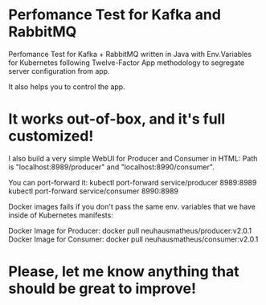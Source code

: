# Perfomance Test for Kafka and RabbitMQ

Perfomance Test for Kafka + RabbitMQ written in Java with Env.Variables for Kubernetes following Twelve-Factor App methodology
to segregate server configuration from app.

It also helps you to control the app.


# It works out-of-box, and it's full customized!

I also build a very simple WebUI for Producer and Consumer in HTML: Path is "localhost:8989/producer" and "localhost:8990/consumer".

You can port-forward it:
kubectl port-forward service/producer 8989:8989
kubectl port-forward service/consumer 8990:8989

Docker images fails if you don't pass the same env. variables that we have inside of Kubernetes manifests:

Docker Image for Producer: docker pull neuhausmatheus/producer:v2.0.1
Docker Image for Consumer: docker pull neuhausmatheus/consumer:v2.0.1


# Please, let me know anything that should be great to improve!
